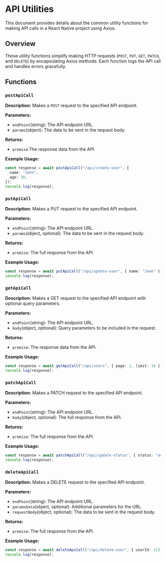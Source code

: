 # API Utilities

This document provides details about the common utility functions for making API calls in a React Native project using Axios.

## Overview

These utility functions simplify making HTTP requests (`POST`, `PUT`, `GET`, `PATCH`, and `DELETE`) by encapsulating Axios methods. Each function logs the API call and handles errors gracefully.

## Functions

### `postApiCall`

**Description:**
Makes a `POST` request to the specified API endpoint.

**Parameters:**

- `endPoint`(string): The API endpoint URL.
- `params`(object): The data to be sent in the request body.

**Returns:**

- `promise`:The response data from the API.

**Example Usage:**

```ts
const response = await postApiCall("/api/create-user", {
  name: "John",
  age: 30,
});
console.log(response);
```

### `putApiCall`

**Description:**
Makes a PUT request to the specified API endpoint.

**Parameters:**

- `endPoint`(string): The API endpoint URL.
- `params`(object, optional): The data to be sent in the request body.

**Returns:**

- `promise`: The full response from the API.

**Example Usage:**

```ts
const response = await putApiCall("/api/update-user", { name: "Jane" });
console.log(response);
```

### `getApiCall`

**Description:**
Makes a GET request to the specified API endpoint with optional query parameters.

**Parameters:**

- `endPoint`(string): The API endpoint URL.
- `body`(object, optional): Query parameters to be included in the request.

**Returns:**

- `promise`: The response data from the API.

**Example Usage:**

```ts
const response = await getApiCall("/api/users", { page: 1, limit: 10 });
console.log(response);
```

### `patchApiCall`

**Description:**
Makes a PATCH request to the specified API endpoint.

**Parameters:**

- `endPoint`(string): The API endpoint URL.
- `body`(object, optional): The full response from the API.

**Returns:**

- `promise`: The full response from the API.

**Example Usage:**

```ts
const response = await patchApiCall("/api/update-status", { status: "active" });
console.log(response);
```

### `deleteApiCall`

**Description:**
Makes a DELETE request to the specified API endpoint.

**Parameters:**

- `endPoint`(string): The API endpoint URL.
- `paramsData`(object, optional): Additional parameters for the URL.
- `requestBody`(object, optional): The data to be sent in the request body.

**Returns:**

- `promise`: The full response from the API.

**Example Usage:**

```ts
const response = await deleteApiCall("/api/delete-user", { userId: 123 });
console.log(response);
```
